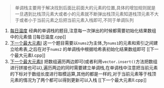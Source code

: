 > 单调栈主要用于解决找到后面比前面大的元素的位置,具体的增加规则就是一旦遇到比栈顶元素大或者小的元素就不断弹出栈顶元素知道栈顶元素不大于或者小于当前元素之后把当前元素入栈即可,不同于单调队列

1. [每日温度](https://leetcode.cn/problems/daily-temperatures/description/) 经典的单调栈的题目,注意每一次弹出的时候都需要初始化结果数组中的元素值    [[每日温度.cpp]] 
2. [下一个最大元素I](https://leetcode.cn/problems/next-greater-element-i/)  这一个题目需要以`nums2`为主体,为`nums1`的元素和索引之间建立哈希表,之后在对于`nums2` 的单调栈中根据哈希表初始化结果数组即可     [[下一个最大元素I.cpp]] 
3. [下一个最大元素II](https://leetcode.cn/problems/next-greater-element-ii/description/) 把数组遍历两边即可(或者利用`vector.insert()`方法把数组进行拼接也可以),遍历两边的同时需要建立单调栈,在单调栈中注意把当前元素的下标对于数组长度进行取模运算,其他的都是一样的,对于当前元素等于栈顶元素的情况为了两个都可以得到更新可以入栈  [[下一个最大元素II.cpp]] 